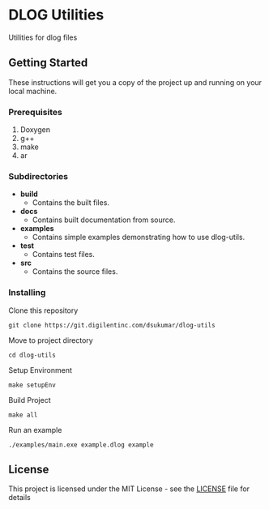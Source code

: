 # DLOG Utilities

Utilities for dlog files

## Getting Started

These instructions will get you a copy of the project up and running on your local machine.

### Prerequisites

1. Doxygen
2. g++
3. make
4. ar

### Subdirectories
* **build**
  * Contains the built files.
* **docs**
  * Contains built documentation from source.
* **examples**
  * Contains simple examples demonstrating how to use dlog-utils.
* **test**
  * Contains test files.
* **src**
  * Contains the source files.

### Installing

Clone this repository

```
git clone https://git.digilentinc.com/dsukumar/dlog-utils
```

Move to project directory

```
cd dlog-utils
```

Setup Environment

```
make setupEnv
```

Build Project

```
make all
```

Run an example

```
./examples/main.exe example.dlog example
```

## License

This project is licensed under the MIT License - see the [LICENSE](LICENSE) file for details